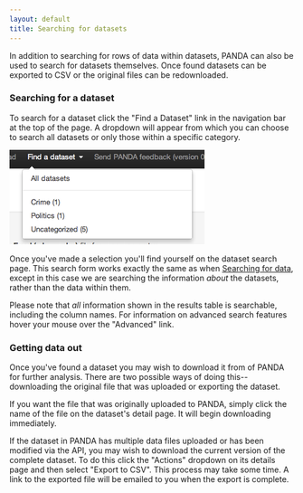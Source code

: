 ```yaml
---
layout: default 
title: Searching for datasets 
---
```


In addition to searching for rows of data within datasets, PANDA can also be used to search for datasets themselves. Once found datasets can be exported to CSV or the original files can be redownloaded.

### Searching for a dataset

To search for a dataset click the "Find a Dataset" link in the navigation bar at the top of the page. A dropdown will appear from which you can choose to search all datasets or only those within a specific category.

![](/images/panda-find-dataset.png)

Once you've made a selection you'll find yourself on the dataset search page. This search form works exactly the same as when [Searching for data](/cookbook/searching-data.html), except in this case we are searching the information *about* the datasets, rather than the data within them.

Please note that *all* information shown in the results table is searchable, including the column names. For information on advanced search features hover your mouse over the "Advanced" link.

### Getting data out

Once you've found a dataset you may wish to download it from of PANDA for further analysis. There are two possible ways of doing this--downloading the original file that was uploaded or exporting the dataset.

If you want the file that was originally uploaded to PANDA, simply click the name of the file on the dataset's detail page. It will begin downloading immediately.

If the dataset in PANDA has multiple data files uploaded or has been modified via the API, you may wish to download the current version of the complete dataset. To do this click the "Actions" dropdown on its details page and then select "Export to CSV". This process may take some time. A link to the exported file will be emailed to you when the export is complete.

